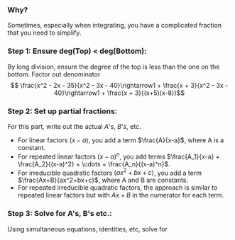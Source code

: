### Why?
Sometimes, especially when integrating, you have a complicated fraction that you need to simplify. 

### Step 1: Ensure deg(Top) < deg(Bottom):
By long division, ensure the degree of the top is less than the one on the bottom. Factor out denominator
$$
\frac{x^2 - 2x - 35}{x^2 - 3x - 40}\rightarrow1 + \frac{x + 3}{x^2 - 3x - 40}\rightarrow1 + \frac{x + 3}{(x+5)(x-8)}$$

### Step 2: Set up partial fractions:
For this part, write out the actual $A$'s, $B$'s, etc.
- For linear factors $(x - a)$, you add a term $\frac{A}{x-a}$, where A is a constant.
- For repeated linear factors $(x - a)^n$, you add terms $\frac{A_1}{x-a} + \frac{A_2}{(x-a)^2} + \cdots + \frac{A_n}{(x-a)^n}$.
- For irreducible quadratic factors $(ax^2 + bx + c)$, you add a term $\frac{Ax+B}{ax^2+bx+c}$, where A and B are constants.
- For repeated irreducible quadratic factors, the approach is similar to repeated linear factors but with $Ax + B$ in the numerator for each term.

### Step 3: Solve for A's, B's etc.:
Using simultaneous equations, identities, etc, solve for 
